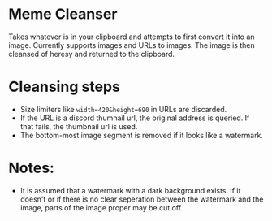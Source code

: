 # Meme Cleanser

Takes whatever is in your clipboard and attempts to first convert it into an image. Currently supports images and URLs to images.
The image is then cleansed of heresy and returned to the clipboard.

# Cleansing steps

- Size limiters like `width=420&height=690` in URLs are discarded.
- If the URL is a discord thumnail url, the original address is queried. If that fails, the thumbnail url is used.
- The bottom-most image segment is removed if it looks like a watermark.

# Notes:

- It is assumed that a watermark with a dark background exists.
  If it doesn't or if there is no clear seperation between the watermark and the image, parts of the image proper may be cut off.
